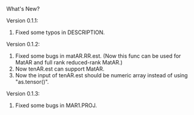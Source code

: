 What's New?

Version 0.1.1:
1. Fixed some typos in DESCRIPTION.

Version 0.1.2:
1. Fixed some bugs in matAR.RR.est. (Now this func can be used for MatAR and full rank reduced-rank MatAR.)
2. Now tenAR.est can support MatAR.
3. Now the input of tenAR.est should be numeric array instead of using "as.tensor()".

Version 0.1.3:
1. Fixed some bugs in MAR1.PROJ.


